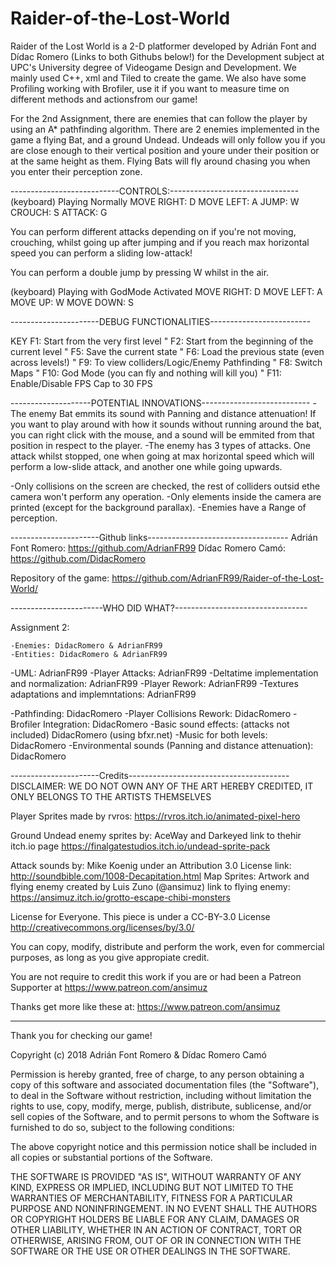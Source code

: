 # Raider-of-the-Lost-World
Raider of the Lost World is a 2-D platformer developed by Adrián Font and Dídac Romero 
(Links to both Githubs below!) for the Development subject at UPC's University degree of 
Videogame Design and Development. 
We mainly used C++, xml and Tiled to create the game.
We also have some Profiling working with Brofiler, use it if you want to measure time on different methods and actionsfrom our game!

For the 2nd Assignment, there are enemies that can follow the player by using an A* pathfinding algorithm.
There are 2 enemies implemented in the game a flying Bat, and a ground Undead.
Undeads will only follow you if you are close enough to their vertical position and youre under their position or at the same 
height as them. 
Flying Bats will fly around chasing you when you enter their perception zone.
 
 ---------------------------CONTROLS:--------------------------------
(keyboard) Playing Normally
MOVE RIGHT: D
MOVE LEFT: A
JUMP: W
CROUCH: S
ATTACK: G            

You can perform different attacks depending on if you're not moving, crouching, whilst going up after jumping 
and if you reach max horizontal speed you can perform a sliding low-attack!

You can perform a double jump by pressing W whilst in the air.

(keyboard) Playing with GodMode Activated
MOVE RIGHT: D
MOVE LEFT: A
MOVE UP: W
MOVE DOWN: S

 ----------------------DEBUG FUNCTIONALITIES-------------------------

KEY F1: Start from the very first level
 " F2: Start from the beginning of the current level
 " F5: Save the current state 
 " F6: Load the previous state (even across levels!)
 " F9: To view colliders/Logic/Enemy Pathfinding
 " F8: Switch Maps
 " F10: God Mode (you can fly and nothing will kill you)
 " F11: Enable/Disable FPS Cap to 30 FPS

 --------------------POTENTIAL INNOVATIONS---------------------------
-The enemy Bat emmits its sound with Panning and distance attenuation!
	If you want to play around with how it sounds without running around the bat, 
	you can right click with the mouse, and a sound will be emmited from
	that position in respect to the player.
-The enemy has 3 types of attacks. One attack whilst stopped, one when going at max horizontal speed
which will perform a low-slide attack, and another one while going upwards.

-Only collisions on the screen are checked, the rest of colliders outsid ethe camera won't perform any operation.
-Only elements inside the camera are printed (except for the background parallax).
-Enemies have a Range of perception.

 ----------------------Github links-----------------------------------
Adrián Font Romero: https://github.com/AdrianFR99
Dídac Romero Camó: https://github.com/DidacRomero

Repository of the game: https://github.com/AdrianFR99/Raider-of-the-Lost-World/


 -----------------------WHO DID WHAT?---------------------------------

Assignment 2:

	-Enemies: DidacRomero & AdrianFR99
	-Entities: DidacRomero & AdrianFR99
-UML: AdrianFR99
-Player Attacks: AdrianFR99
-Deltatime implementation and normalization: AdrianFR99
-Player Rework: AdrianFR99
-Textures adaptations and implemntations: AdrianFR99

-Pathfinding: DidacRomero
-Player Collisions Rework: DidacRomero
-Brofiler Integration: DidacRomero
-Basic sound effects: (attacks not included) DidacRomero (using bfxr.net)
-Music for both levels: DidacRomero
-Environmental sounds (Panning and distance attenuation): DidacRomero

 ----------------------Credits----------------------------------------
DISCLAIMER: WE DO NOT OWN ANY OF THE ART HEREBY CREDITED, IT ONLY BELONGS TO THE ARTISTS THEMSELVES

Player Sprites made by rvros: https://rvros.itch.io/animated-pixel-hero

Ground Undead enemy sprites by: AceWay and Darkeyed link to thehir itch.io page https://finalgatestudios.itch.io/undead-sprite-pack

Attack sounds by: Mike Koenig under an Attribution 3.0 License link: http://soundbible.com/1008-Decapitation.html
Map Sprites:
Artwork and flying enemy created by Luis Zuno (@ansimuz) link to flying enemy: https://ansimuz.itch.io/grotto-escape-chibi-monsters

License for Everyone. This piece is under a CC-BY-3.0 License http://creativecommons.org/licenses/by/3.0/

You can copy, modify, distribute and perform the work, even for commercial purposes, as long as you give appropiate credit. 

You are not require to credit this work if you are or had been a Patreon Supporter at https://www.patreon.com/ansimuz

Thanks get more like these at: https://www.patreon.com/ansimuz

-------------------------------------------------------------

Thank you for checking our game!

Copyright (c) 2018 Adrián Font Romero & Dídac Romero Camó

Permission is hereby granted, free of charge, to any person obtaining a copy
of this software and associated documentation files (the "Software"), to deal
in the Software without restriction, including without limitation the rights
to use, copy, modify, merge, publish, distribute, sublicense, and/or sell
copies of the Software, and to permit persons to whom the Software is
furnished to do so, subject to the following conditions:

The above copyright notice and this permission notice shall be included in all
copies or substantial portions of the Software.

THE SOFTWARE IS PROVIDED "AS IS", WITHOUT WARRANTY OF ANY KIND, EXPRESS OR
IMPLIED, INCLUDING BUT NOT LIMITED TO THE WARRANTIES OF MERCHANTABILITY,
FITNESS FOR A PARTICULAR PURPOSE AND NONINFRINGEMENT. IN NO EVENT SHALL THE
AUTHORS OR COPYRIGHT HOLDERS BE LIABLE FOR ANY CLAIM, DAMAGES OR OTHER
LIABILITY, WHETHER IN AN ACTION OF CONTRACT, TORT OR OTHERWISE, ARISING FROM,
OUT OF OR IN CONNECTION WITH THE SOFTWARE OR THE USE OR OTHER DEALINGS IN THE
SOFTWARE.
